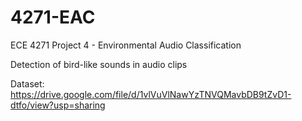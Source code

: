 # 4271-EAC
ECE 4271 Project 4 - Environmental Audio Classification

Detection of bird-like sounds in audio clips

Dataset: https://drive.google.com/file/d/1vlVuVlNawYzTNVQMavbDB9tZvD1-dtfo/view?usp=sharing
